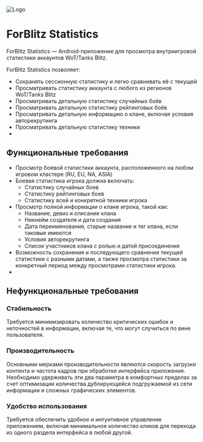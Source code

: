 ![Logo](https://play-lh.googleusercontent.com/mD2x6kIY8JaKK55CsS6HbDn4hPAp1MslSxAhiIyhKxobpWxpmYoZakUlITmJkjqc1g=w240-h480)

# ForBlitz Statistics

ForBlitz Statistics — Android-приложение для просмотра внутриигровой статистики аккаунтов WoT/Tanks Blitz. 

ForBlitz Statistics позволяет:
- Сохранять сессионную статистику и легко сравнивать её с текущей
- Просматривать статистику аккаунта с любого из регионов WoT/Tanks Blitz
- Просматривать детальную статистику случайных боёв
- Просматривать детальную статистику рейтинговых боёв
- Просматривать детальную информацию о клане, включая условия авторекрутинга
- Просматривать детальную статистику техники
- 
## Функциональные требования

- Просмотр боевой статистики аккаунта, расположенного на  любом игровом кластере (RU, EU, NA, ASIA)
- Боевая статистика игрока должна включать:
  - Статистику случайных боев
  - Статистику рейтинговых боев
  - Статистику всей и конкретной техники игрока
- Просмотр полной информации о клане игрока, такой как:
  - Название, девиз и описание клана
  - Никнейм создателя и дата создания
  - Дата переименования, старые название и тег клана, если таковые имеются
  - Условия авторекрутинга
  - Список участников клана с ролью и датой присоединения
- Возможность сохранения и последующего сравнения текущей статистики с разными датами, а также просмотра статистики за конкретный период между просмотрами статистики игрока.
- 
## Нефункциональные требования

### Стабильность

Требуется минимизировать количество критических ошибок и неточностей в информации, включая те, что могут случиться по вине пользователя.

### Производительность

Основными мерками производительности являются скорость загрузки контента и частота кадров при обработке интерфейса приложения. Необходимо удерживать эти два параметра в комфортных пределах за счет оптимизации количества дублирующейся подгружаемой из сети информации и сложных графических элементов.

### Удобство использования

Требуется обеспечить удобное и интуитивное управление приложением, включая минимальное количество кликов для перехода из одного раздела интерфейса в любой другой.